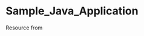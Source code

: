 # Sample_Java_Application
Resource from <h3 url="http//ekoninjarr.blogspot.com/2015/02/membuat-form-data-mahasiswa-java.html?m=1"></h3>
